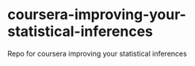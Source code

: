 # coursera-improving-your-statistical-inferences
Repo for coursera improving your statistical inferences
